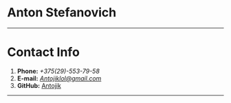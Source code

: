 # Anton Stefanovich

---

# Contact Info

1. **Phone:** *+375(29)-553-79-58*
1. **E-mail:** *Antojiklol@gmail.com*
1. **GitHub:** [Antojik](https://github.com/Antojik)

---